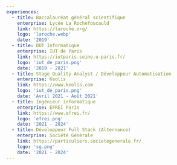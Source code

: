 ```yaml
---
experiences:
  - title: Baccalauréat général scientifique
    enterprise: Lycée La Rochefoucauld
    link: https://laroche.org/
    logo: 'laroche.webp'
    date: '2019'
  - title: DUT Informatique
    enterprise: IUT de Paris
    link: https://iutparis-seine.u-paris.fr/
    logo: 'iut_de_paris.png'
    date: '2019 - 2021'
  - title: Stage Quality Analyst / Développeur Automatisation
    enterprise: Keolis
    link: https://www.keolis.com
    logo: 'iut_de_paris.png'
    date: 'Avril 2021 - Août 2021'
  - title: Ingénieur informatique
    enterprise: EFREI Paris
    link: https://www.efrei.fr/
    logo: 'efrei.png'
    date: '2021 - 2024'
  - title: Développeur Full Stack (Alternance)
    enterprise: Société Générale
    link: https://particuliers.societegenerale.fr/
    logo: 'sg.png'
    date: '2021 - 2024'
---
```

